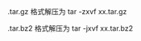 .tar.gz     格式解压为          tar   -zxvf   xx.tar.gz

.tar.bz2   格式解压为          tar   -jxvf    xx.tar.bz2